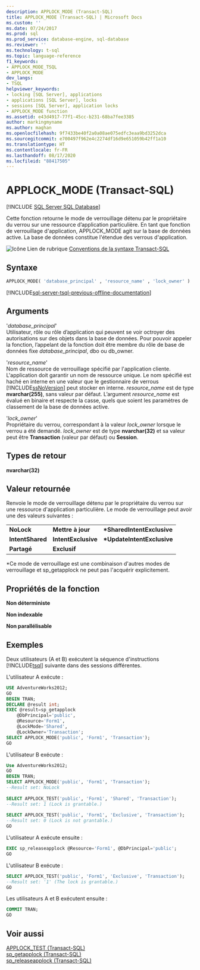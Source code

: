 ```yaml
---
description: APPLOCK_MODE (Transact-SQL)
title: APPLOCK_MODE (Transact-SQL) | Microsoft Docs
ms.custom: ''
ms.date: 07/24/2017
ms.prod: sql
ms.prod_service: database-engine, sql-database
ms.reviewer: ''
ms.technology: t-sql
ms.topic: language-reference
f1_keywords:
- APPLOCK_MODE_TSQL
- APPLOCK_MODE
dev_langs:
- TSQL
helpviewer_keywords:
- locking [SQL Server], applications
- applications [SQL Server], locks
- sessions [SQL Server], application locks
- APPLOCK_MODE function
ms.assetid: e43d4917-77f1-45cc-b231-68ba7fee3385
author: markingmyname
ms.author: maghan
ms.openlocfilehash: 9f7433be40f2a0a08ae075edfc3eaa9bd3252dca
ms.sourcegitcommit: e700497f962e4c2274df16d9e651059b42ff1a10
ms.translationtype: HT
ms.contentlocale: fr-FR
ms.lasthandoff: 08/17/2020
ms.locfileid: "88417505"
---
```

# <a name="applock_mode-transact-sql"></a>APPLOCK_MODE (Transact-SQL)
[!INCLUDE [SQL Server SQL Database](../../includes/applies-to-version/sql-asdb.md)]

Cette fonction retourne le mode de verrouillage détenu par le propriétaire du verrou sur une ressource d’application particulière. En tant que fonction de verrouillage d'application, APPLOCK_MODE agit sur la base de données active. La base de données constitue l'étendue des verrous d'application.
  
![Icône Lien de rubrique](../../database-engine/configure-windows/media/topic-link.gif "Icône du lien de rubrique") [Conventions de la syntaxe Transact-SQL](../../t-sql/language-elements/transact-sql-syntax-conventions-transact-sql.md)
  
## <a name="syntax"></a>Syntaxe  
  
```sql
APPLOCK_MODE( 'database_principal' , 'resource_name' , 'lock_owner' )  
```  
  
[!INCLUDE[sql-server-tsql-previous-offline-documentation](../../includes/sql-server-tsql-previous-offline-documentation.md)]

## <a name="arguments"></a>Arguments
'*database_principal*'  
Utilisateur, rôle ou rôle d’application qui peuvent se voir octroyer des autorisations sur des objets dans la base de données. Pour pouvoir appeler la fonction, l’appelant de la fonction doit être membre du rôle de base de données fixe *database_principal*, dbo ou db_owner.
  
'*resource_name*'  
Nom de ressource de verrouillage spécifié par l'application cliente. L'application doit garantir un nom de ressource unique. Le nom spécifié est haché en interne en une valeur que le gestionnaire de verrous [!INCLUDE[ssNoVersion](../../includes/ssnoversion-md.md)] peut stocker en interne. *resource_name* est de type **nvarchar(255)**, sans valeur par défaut. L’argument *resource_name* est évalué en binaire et respecte la casse, quels que soient les paramètres de classement de la base de données active.
  
'*lock_owner*'  
Propriétaire du verrou, correspondant à la valeur *lock_owner* lorsque le verrou a été demandé. *lock_owner* est de type **nvarchar(32)** et sa valeur peut être **Transaction** (valeur par défaut) ou **Session**.
  
## <a name="return-types"></a>Types de retour
**nvarchar(32)**
  
## <a name="return-value"></a>Valeur retournée
Renvoie le mode de verrouillage détenu par le propriétaire du verrou sur une ressource d'application particulière. Le mode de verrouillage peut avoir une des valeurs suivantes :
  
||||  
|-|-|-|  
|**NoLock**|**Mettre à jour**|**\*SharedIntentExclusive**|  
|**IntentShared**|**IntentExclusive**|**\*UpdateIntentExclusive**|  
|**Partagé**|**Exclusif**||  
  
*Ce mode de verrouillage est une combinaison d'autres modes de verrouillage et sp_getapplock ne peut pas l'acquérir explicitement.
  
## <a name="function-properties"></a>Propriétés de la fonction
**Non déterministe**
  
**Non indexable**
  
**Non parallélisable**
  
## <a name="examples"></a>Exemples  
Deux utilisateurs (A et B) exécutent la séquence d'instructions [!INCLUDE[tsql](../../includes/tsql-md.md)] suivante dans des sessions différentes.
  
L'utilisateur A exécute :
  
```sql
USE AdventureWorks2012;  
GO  
BEGIN TRAN;  
DECLARE @result int;  
EXEC @result=sp_getapplock  
    @DbPrincipal='public',  
    @Resource='Form1',  
    @LockMode='Shared',  
    @LockOwner='Transaction';  
SELECT APPLOCK_MODE('public', 'Form1', 'Transaction');  
GO  
```  
  
L'utilisateur B exécute :
  
```sql
Use AdventureWorks2012;  
GO  
BEGIN TRAN;  
SELECT APPLOCK_MODE('public', 'Form1', 'Transaction');  
--Result set: NoLock  
  
SELECT APPLOCK_TEST('public', 'Form1', 'Shared', 'Transaction');  
--Result set: 1 (Lock is grantable.)  
  
SELECT APPLOCK_TEST('public', 'Form1', 'Exclusive', 'Transaction');  
--Result set: 0 (Lock is not grantable.)  
GO  
```  
  
L'utilisateur A exécute ensuite :
  
```sql
EXEC sp_releaseapplock @Resource='Form1', @DbPrincipal='public';  
GO  
```  
  
L'utilisateur B exécute :
  
```sql
SELECT APPLOCK_TEST('public', 'Form1', 'Exclusive', 'Transaction');  
--Result set: '1' (The lock is grantable.)  
GO  
```  
  
Les utilisateurs A et B exécutent ensuite :
  
```sql
COMMIT TRAN;  
GO  
```  
  
## <a name="see-also"></a>Voir aussi
[APPLOCK_TEST &#40;Transact-SQL&#41;](../../t-sql/functions/applock-test-transact-sql.md)  
[sp_getapplock &#40;Transact-SQL&#41;](../../relational-databases/system-stored-procedures/sp-getapplock-transact-sql.md)  
[sp_releaseapplock &#40;Transact-SQL&#41;](../../relational-databases/system-stored-procedures/sp-releaseapplock-transact-sql.md)
  
  
